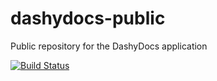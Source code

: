 # dashydocs-public
Public repository for the DashyDocs application

[![Build Status](https://dev.azure.com/karukeconsulting/dashydocs-public/_apis/build/status/karukeconsulting.dashydocs-public?branchName=master)](https://dev.azure.com/karukeconsulting/dashydocs-public/_build/latest?definitionId=6&branchName=master)
